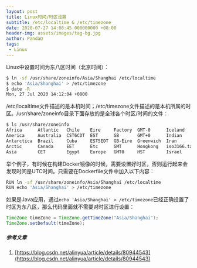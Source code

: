 ```yaml
---
layout: post
title: Linux时间/时区设置
subtitle: /etc/localtime & /etc/timezone
date: 2020-07-27 14:08:45.000000000 +08:00
header-img: assets/images/tag-bg.jpg
author: PandaQ
tags:
 - Linux
---
```


Linux中设置时间为东八区时间（北京时间）：

```bash
$ ln -sf /usr/share/zoneinfo/Asia/Shanghai /etc/localtime
$ echo 'Asia/Shanghai' > /etc/timezone
$ date -R
Mon, 27 Jul 2020 14:12:04 +0800
```

/etc/localtime文件描述的是本机时间；/etc/timezone文件描述的是本机所属的时区。/usr/share/zoneinfo目录下面存放的是全球各个时区/时间的文件：

```bash
$ ls /usr/share/zoneinfo
Africa      Atlantic   Chile    Eire     Factory  GMT-0      Iceland      Jamaica            localtime  Navajo   Portugal    right      Turkey     WET
America     Australia  CST6CDT  EST      GB       GMT+0      Indian       Japan              MET        NZ       posix       ROC        UCT        W-SU
Antarctica  Brazil     Cuba     EST5EDT  GB-Eire  Greenwich  Iran         Kwajalein          Mexico     NZ-CHAT  posixrules  ROK        Universal  zone1970.tab
Arctic      Canada     EET      Etc      GMT      Hongkong   iso3166.tab  leap-seconds.list  MST        Pacific  PRC         Singapore  US         zone.tab
Asia        CET        Egypt    Europe   GMT0     HST        Israel       Libya              MST7MDT    Poland   PST8PDT     SystemV    UTC        Zulu
```

举个例子，有时候在构建Docker镜像的时候，需要设置好时区，否则运行起来会发现时间是UTC时间。只需要在Dockerfile文件中加入以下内容：

```bash
RUN ln -sf /usr/share/zoneinfo/Asia/Shanghai /etc/localtime
RUN echo 'Asia/Shanghai' > /etc/timezone
```

如果是Java应用，通过`echo 'Asia/Shanghai' > /etc/timezone`已经正确设置了时区为东八区，那么代码里面就不需要对时区进行设置：

```java
TimeZone timeZone = TimeZone.getTimeZone("Asia/Shanghai");
TimeZone.setDefault(timeZone);
```

##### 参考文章

1. [https://blog.csdn.net/alinyua/article/details/80944543](https://blog.csdn.net/alinyua/article/details/80944543)